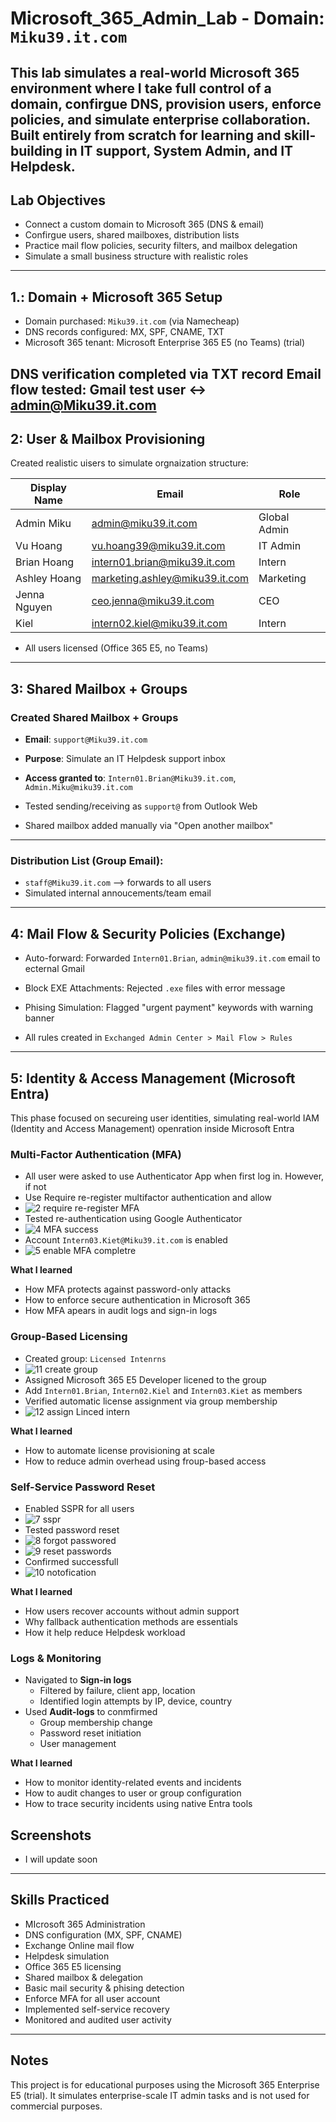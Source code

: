 # Microsoft_365_Admin_Lab - Domain: `Miku39.it.com`

This lab simulates a real-world Microsoft 365 environment where I take full control of a domain, confirgue DNS, provision users, enforce policies, and simulate enterprise collaboration. Built entirely from scratch for learning and skill-building in IT support, System Admin, and IT Helpdesk.
---

## Lab Objectives

- Connect a custom domain to Microsoft 365 (DNS & email)
- Confirgue users, shared mailboxes, distribution lists
- Practice mail flow policies, security filters, and mailbox delegation
- Simulate a small business structure with realistic roles
---

## 1.: Domain + Microsoft 365 Setup
- Domain purchased: `Miku39.it.com` (via Namecheap)
- DNS records configured: MX, SPF, CNAME, TXT
- Microsoft 365 tenant: Microsoft Enterprise 365 E5 (no Teams) (trial)

DNS verification completed via TXT record
Email flow tested: Gmail test user <-> admin@Miku39.it.com
---

## 2: User & Mailbox Provisioning

Created realistic uisers to simulate orgnaization structure:

| Display Name     | Email                          | Role                   |
|------------------|--------------------------------|------------------------|
| Admin Miku       | admin@miku39.it.com            | Global Admin           |
| Vu Hoang         | vu.hoang39@miku39.it.com       | IT Admin               |
| Brian Hoang      | intern01.brian@miku39.it.com   | Intern                 |
| Ashley Hoang     | marketing.ashley@miku39.it.com | Marketing              |
| Jenna Nguyen     | ceo.jenna@miku39.it.com        | CEO                    |
| Kiel             | intern02.kiel@miku39.it.com    | Intern                 |

- All users licensed (Office 365 E5, no Teams)
---

## 3: Shared Mailbox + Groups

### Created Shared Mailbox + Groups
- **Email**: `support@Miku39.it.com`
- **Purpose**: Simulate an IT Helpdesk support inbox
- **Access granted to**: `Intern01.Brian@Miku39.it.com`, `Admin.Miku@miku39.it.com`

- Tested sending/receiving as `support@` from Outlook Web
- Shared mailbox added manually via "Open another mailbox"
---

### Distribution List (Group Email):
- `staff@Miku39.it.com` --> forwards to all users
- Simulated internal annoucements/team email
---

## 4: Mail Flow & Security Policies (Exchange)
- Auto-forward: Forwarded `Intern01.Brian`, `admin@miku39.it.com` email to ecternal Gmail
- Block EXE Attachments: Rejected `.exe` files with error message
- Phising Simulation: Flagged "urgent payment" keywords with warning banner

- All rules created in `Exchanged Admin Center > Mail Flow > Rules`
---

##  5: Identity & Access Management (Microsoft Entra)
This phase focused on secureing user identities, simulating real-world IAM (Identity and Access Management) openration inside Microsoft Entra

### Multi-Factor Authentication (MFA)
- All user were asked to use Authenticator App when first log in. However, if not
- Use Require re-register multifactor authentication and allow
- ![2  require re-register MFA](https://github.com/user-attachments/assets/7e9a8d1f-03f9-4463-a12c-8e7c666ff48d)
- Tested re-authentication using Google Authenticator
- ![4  MFA success](https://github.com/user-attachments/assets/ed9e269a-47c4-4d80-b6f3-d5dc6794cffd)
- Account `Intern03.Kiet@Miku39.it.com` is enabled
- ![5  enable MFA completre](https://github.com/user-attachments/assets/6c968efe-7c65-4ee2-a972-d5811767d27f)

**What I learned**
- How MFA protects against password-only attacks
- How to enforce secure authentication in Microsoft 365
- How MFA apears in audit logs and sign-in logs

### Group-Based Licensing 
- Created group: `Licensed Intenrns`
- ![11  create group](https://github.com/user-attachments/assets/06438484-d564-49c1-89c8-be4c9afa3d68)
- Assigned Microsoft 365 E5 Developer licened to the group
- Add `Intern01.Brian`, `Intern02.Kiel` and `Intern03.Kiet` as members
- Verified automatic license assignment via group membership
- ![12  assign Linced intern](https://github.com/user-attachments/assets/34921e1c-1ca8-4774-b209-1e88a2ffef53)

**What I learned**
- How to automate license provisioning at scale
- How to reduce admin overhead using froup-based access

### Self-Service Password Reset
- Enabled SSPR for all users
- ![7 sspr](https://github.com/user-attachments/assets/08f70bb9-4bbf-4b60-ad3f-9b6a80c15ff8)
- Tested password reset
- ![8  forgot passwored](https://github.com/user-attachments/assets/514e7401-d83c-4093-b096-5f7cd90566ce)
- ![9  reset passwords](https://github.com/user-attachments/assets/890f42ad-aadf-43cd-89ce-5a58096cb389)
- Confirmed successfull
- ![10  notofication](https://github.com/user-attachments/assets/eb57ab92-a1e7-462b-b25d-712031da73ba)

**What I learned**
- How users recover accounts without admin support
- Why fallback authentication methods are essentials
- How it help reduce Helpdesk workload

### Logs & Monitoring
- Navigated to **Sign-in logs**
  - Filtered by failure, client app, location
  - Identified login attempts by IP, device, country
- Used **Audit-logs** to conmfirmed
  - Group membership change
  - Password reset initiation
  - User management

**What I learned**
- How to monitor identity-related events and incidents
- How to audit changes to user or group configuration
- How to trace security incidents using native Entra tools


## Screenshots
- I will update soon
---

## Skills Practiced
- MIcrosoft 365 Administration
- DNS configuration (MX, SPF, CNAME)
- Exchange Online mail flow
- Helpdesk simulation
- Office 365 E5 licensing
- Shared mailbox & delegation
- Basic mail security & phising detection
- Enforce MFA for all user account
- Implemented self-service recovery
- Monitored and audited user activity
---

## Notes
This project is for educational purposes using the Microsoft 365 Enterprise E5 (trial). It simulates enterprise-scale IT admin tasks and is not used for commercial purposes.
